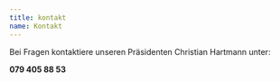 ```yaml
---
title: kontakt
name: Kontakt
---
```


Bei Fragen kontaktiere unseren Präsidenten Christian Hartmann unter:

**079 405 88 53**
